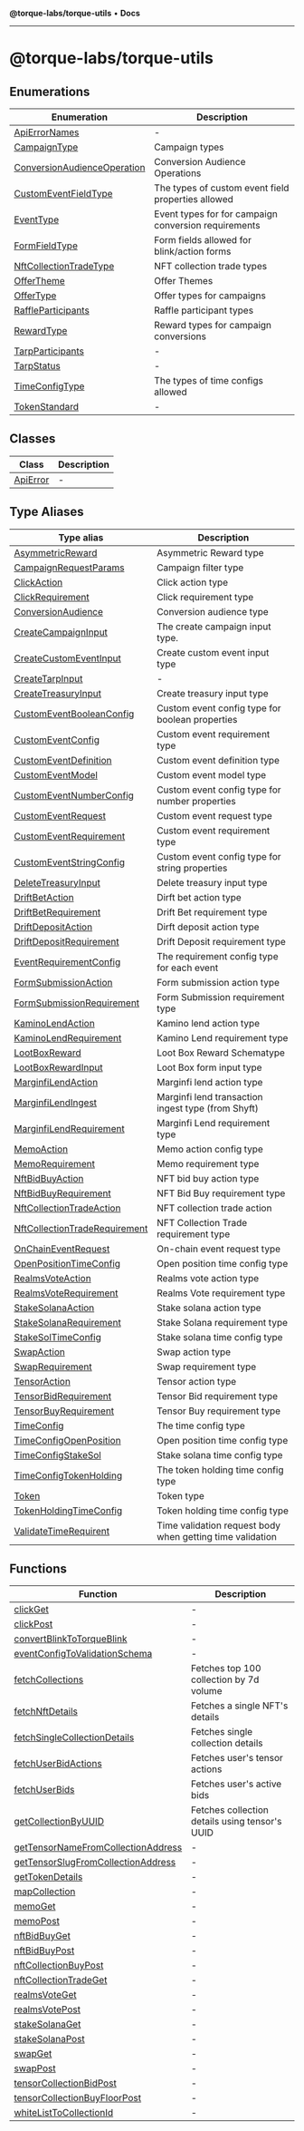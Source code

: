 **@torque-labs/torque-utils** • **Docs**

---

# @torque-labs/torque-utils

## Enumerations

| Enumeration                                                                | Description                                          |
| -------------------------------------------------------------------------- | ---------------------------------------------------- |
| [ApiErrorNames](enumerations/ApiErrorNames.md)                             | -                                                    |
| [CampaignType](enumerations/CampaignType.md)                               | Campaign types                                       |
| [ConversionAudienceOperation](enumerations/ConversionAudienceOperation.md) | Conversion Audience Operations                       |
| [CustomEventFieldType](enumerations/CustomEventFieldType.md)               | The types of custom event field properties allowed   |
| [EventType](enumerations/EventType.md)                                     | Event types for for campaign conversion requirements |
| [FormFieldType](enumerations/FormFieldType.md)                             | Form fields allowed for blink/action forms           |
| [NftCollectionTradeType](enumerations/NftCollectionTradeType.md)           | NFT collection trade types                           |
| [OfferTheme](enumerations/OfferTheme.md)                                   | Offer Themes                                         |
| [OfferType](enumerations/OfferType.md)                                     | Offer types for campaigns                            |
| [RaffleParticipants](enumerations/RaffleParticipants.md)                   | Raffle participant types                             |
| [RewardType](enumerations/RewardType.md)                                   | Reward types for campaign conversions                |
| [TarpParticipants](enumerations/TarpParticipants.md)                       | -                                                    |
| [TarpStatus](enumerations/TarpStatus.md)                                   | -                                                    |
| [TimeConfigType](enumerations/TimeConfigType.md)                           | The types of time configs allowed                    |
| [TokenStandard](enumerations/TokenStandard.md)                             | -                                                    |

## Classes

| Class                           | Description |
| ------------------------------- | ----------- |
| [ApiError](classes/ApiError.md) | -           |

## Type Aliases

| Type alias                                                                     | Description                                               |
| ------------------------------------------------------------------------------ | --------------------------------------------------------- |
| [AsymmetricReward](type-aliases/AsymmetricReward.md)                           | Asymmetric Reward type                                    |
| [CampaignRequestParams](type-aliases/CampaignRequestParams.md)                 | Campaign filter type                                      |
| [ClickAction](type-aliases/ClickAction.md)                                     | Click action type                                         |
| [ClickRequirement](type-aliases/ClickRequirement.md)                           | Click requirement type                                    |
| [ConversionAudience](type-aliases/ConversionAudience.md)                       | Conversion audience type                                  |
| [CreateCampaignInput](type-aliases/CreateCampaignInput.md)                     | The create campaign input type.                           |
| [CreateCustomEventInput](type-aliases/CreateCustomEventInput.md)               | Create custom event input type                            |
| [CreateTarpInput](type-aliases/CreateTarpInput.md)                             | -                                                         |
| [CreateTreasuryInput](type-aliases/CreateTreasuryInput.md)                     | Create treasury input type                                |
| [CustomEventBooleanConfig](type-aliases/CustomEventBooleanConfig.md)           | Custom event config type for boolean properties           |
| [CustomEventConfig](type-aliases/CustomEventConfig.md)                         | Custom event requirement type                             |
| [CustomEventDefinition](type-aliases/CustomEventDefinition.md)                 | Custom event definition type                              |
| [CustomEventModel](type-aliases/CustomEventModel.md)                           | Custom event model type                                   |
| [CustomEventNumberConfig](type-aliases/CustomEventNumberConfig.md)             | Custom event config type for number properties            |
| [CustomEventRequest](type-aliases/CustomEventRequest.md)                       | Custom event request type                                 |
| [CustomEventRequirement](type-aliases/CustomEventRequirement.md)               | Custom event requirement type                             |
| [CustomEventStringConfig](type-aliases/CustomEventStringConfig.md)             | Custom event config type for string properties            |
| [DeleteTreasuryInput](type-aliases/DeleteTreasuryInput.md)                     | Delete treasury input type                                |
| [DriftBetAction](type-aliases/DriftBetAction.md)                               | Dirft bet action type                                     |
| [DriftBetRequirement](type-aliases/DriftBetRequirement.md)                     | Drift Bet requirement type                                |
| [DriftDepositAction](type-aliases/DriftDepositAction.md)                       | Dirft deposit action type                                 |
| [DriftDepositRequirement](type-aliases/DriftDepositRequirement.md)             | Drift Deposit requirement type                            |
| [EventRequirementConfig](type-aliases/EventRequirementConfig.md)               | The requirement config type for each event                |
| [FormSubmissionAction](type-aliases/FormSubmissionAction.md)                   | Form submission action type                               |
| [FormSubmissionRequirement](type-aliases/FormSubmissionRequirement.md)         | Form Submission requirement type                          |
| [KaminoLendAction](type-aliases/KaminoLendAction.md)                           | Kamino lend action type                                   |
| [KaminoLendRequirement](type-aliases/KaminoLendRequirement.md)                 | Kamino Lend requirement type                              |
| [LootBoxReward](type-aliases/LootBoxReward.md)                                 | Loot Box Reward Schematype                                |
| [LootBoxRewardInput](type-aliases/LootBoxRewardInput.md)                       | Loot Box form input type                                  |
| [MarginfiLendAction](type-aliases/MarginfiLendAction.md)                       | Marginfi lend action type                                 |
| [MarginfiLendIngest](type-aliases/MarginfiLendIngest.md)                       | Marginfi lend transaction ingest type (from Shyft)        |
| [MarginfiLendRequirement](type-aliases/MarginfiLendRequirement.md)             | Marginfi Lend requirement type                            |
| [MemoAction](type-aliases/MemoAction.md)                                       | Memo action config type                                   |
| [MemoRequirement](type-aliases/MemoRequirement.md)                             | Memo requirement type                                     |
| [NftBidBuyAction](type-aliases/NftBidBuyAction.md)                             | NFT bid buy action type                                   |
| [NftBidBuyRequirement](type-aliases/NftBidBuyRequirement.md)                   | NFT Bid Buy requirement type                              |
| [NftCollectionTradeAction](type-aliases/NftCollectionTradeAction.md)           | NFT collection trade action                               |
| [NftCollectionTradeRequirement](type-aliases/NftCollectionTradeRequirement.md) | NFT Collection Trade requirement type                     |
| [OnChainEventRequest](type-aliases/OnChainEventRequest.md)                     | On-chain event request type                               |
| [OpenPositionTimeConfig](type-aliases/OpenPositionTimeConfig.md)               | Open position time config type                            |
| [RealmsVoteAction](type-aliases/RealmsVoteAction.md)                           | Realms vote action type                                   |
| [RealmsVoteRequirement](type-aliases/RealmsVoteRequirement.md)                 | Realms Vote requirement type                              |
| [StakeSolanaAction](type-aliases/StakeSolanaAction.md)                         | Stake solana action type                                  |
| [StakeSolanaRequirement](type-aliases/StakeSolanaRequirement.md)               | Stake Solana requirement type                             |
| [StakeSolTimeConfig](type-aliases/StakeSolTimeConfig.md)                       | Stake solana time config type                             |
| [SwapAction](type-aliases/SwapAction.md)                                       | Swap action type                                          |
| [SwapRequirement](type-aliases/SwapRequirement.md)                             | Swap requirement type                                     |
| [TensorAction](type-aliases/TensorAction.md)                                   | Tensor action type                                        |
| [TensorBidRequirement](type-aliases/TensorBidRequirement.md)                   | Tensor Bid requirement type                               |
| [TensorBuyRequirement](type-aliases/TensorBuyRequirement.md)                   | Tensor Buy requirement type                               |
| [TimeConfig](type-aliases/TimeConfig.md)                                       | The time config type                                      |
| [TimeConfigOpenPosition](type-aliases/TimeConfigOpenPosition.md)               | Open position time config type                            |
| [TimeConfigStakeSol](type-aliases/TimeConfigStakeSol.md)                       | Stake solana time config type                             |
| [TimeConfigTokenHolding](type-aliases/TimeConfigTokenHolding.md)               | The token holding time config type                        |
| [Token](type-aliases/Token.md)                                                 | Token type                                                |
| [TokenHoldingTimeConfig](type-aliases/TokenHoldingTimeConfig.md)               | Token holding time config type                            |
| [ValidateTimeRequirent](type-aliases/ValidateTimeRequirent.md)                 | Time validation request body when getting time validation |

## Functions

| Function                                                                              | Description                                    |
| ------------------------------------------------------------------------------------- | ---------------------------------------------- |
| [clickGet](functions/clickGet.md)                                                     | -                                              |
| [clickPost](functions/clickPost.md)                                                   | -                                              |
| [convertBlinkToTorqueBlink](functions/convertBlinkToTorqueBlink.md)                   | -                                              |
| [eventConfigToValidationSchema](functions/eventConfigToValidationSchema.md)           | -                                              |
| [fetchCollections](functions/fetchCollections.md)                                     | Fetches top 100 collection by 7d volume        |
| [fetchNftDetails](functions/fetchNftDetails.md)                                       | Fetches a single NFT's details                 |
| [fetchSingleCollectionDetails](functions/fetchSingleCollectionDetails.md)             | Fetches single collection details              |
| [fetchUserBidActions](functions/fetchUserBidActions.md)                               | Fetches user's tensor actions                  |
| [fetchUserBids](functions/fetchUserBids.md)                                           | Fetches user's active bids                     |
| [getCollectionByUUID](functions/getCollectionByUUID.md)                               | Fetches collection details using tensor's UUID |
| [getTensorNameFromCollectionAddress](functions/getTensorNameFromCollectionAddress.md) | -                                              |
| [getTensorSlugFromCollectionAddress](functions/getTensorSlugFromCollectionAddress.md) | -                                              |
| [getTokenDetails](functions/getTokenDetails.md)                                       | -                                              |
| [mapCollection](functions/mapCollection.md)                                           | -                                              |
| [memoGet](functions/memoGet.md)                                                       | -                                              |
| [memoPost](functions/memoPost.md)                                                     | -                                              |
| [nftBidBuyGet](functions/nftBidBuyGet.md)                                             | -                                              |
| [nftBidBuyPost](functions/nftBidBuyPost.md)                                           | -                                              |
| [nftCollectionBuyPost](functions/nftCollectionBuyPost.md)                             | -                                              |
| [nftCollectionTradeGet](functions/nftCollectionTradeGet.md)                           | -                                              |
| [realmsVoteGet](functions/realmsVoteGet.md)                                           | -                                              |
| [realmsVotePost](functions/realmsVotePost.md)                                         | -                                              |
| [stakeSolanaGet](functions/stakeSolanaGet.md)                                         | -                                              |
| [stakeSolanaPost](functions/stakeSolanaPost.md)                                       | -                                              |
| [swapGet](functions/swapGet.md)                                                       | -                                              |
| [swapPost](functions/swapPost.md)                                                     | -                                              |
| [tensorCollectionBidPost](functions/tensorCollectionBidPost.md)                       | -                                              |
| [tensorCollectionBuyFloorPost](functions/tensorCollectionBuyFloorPost.md)             | -                                              |
| [whiteListToCollectionId](functions/whiteListToCollectionId.md)                       | -                                              |
